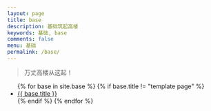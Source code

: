 ```yaml
---
layout: page
title: base
description: 基础筑起高楼
keywords: 基础, base
comments: false
menu: 基础
permalink: /base/
---
```


> 万丈高楼从这起！

<ul class="listing">
{% for base in site.base %}
{% if base.title != "template page" %}
<li class="listing-item"><a href="{{ site.url }}{{ base.url }}">{{ base.title }}</a></li>
{% endif %}
{% endfor %}
</ul>
